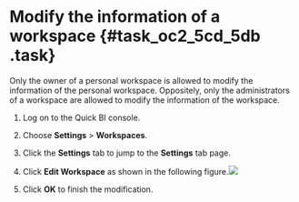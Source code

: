 # Modify the information of a workspace {#task_oc2_5cd_5db .task}

Only the owner of a personal workspace is allowed to modify the information of the personal workspace. Oppositely, only the administrators of a workspace are allowed to modify the information of the workspace.

1.  Log on to the Quick BI console.
2.  Choose **Settings** \> **Workspaces**.
3.  Click the **Settings** tab to jump to the **Settings** tab page.
4.  Click **Edit Workspace** as shown in the following figure.![](http://static-aliyun-doc.oss-cn-hangzhou.aliyuncs.com/assets/img/9160/15580598161124_en-US.png)


5.  Click **OK** to finish the modification.

